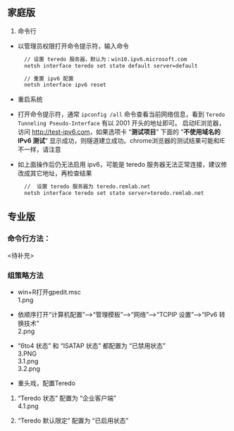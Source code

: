 ## 家庭版
1. 命令行

- 以管理员权限打开命令提示符，输入命令

  ```bat
    // 设置 teredo 服务器，默认为：win10.ipv6.microsoft.com
    netsh interface teredo set state default server=default

    // 重置 ipv6 配置
    netsh interface ipv6 reset
  ```
- 重启系统
- 打开命令提示符，通常 `ipconfig /all` 命令查看当前网络信息，看到 `Teredo Tunneling Pseudo-Interface` 有以 2001 开头的地址即可。
启动IE浏览器，访问 <http://test-ipv6.com>，如果选项卡 “**测试项目**” 下面的 “**不使用域名的 IPv6 测试**” 显示成功，则隧道建立成功。chrome浏览器的测试结果可能和IE不一样，请注意

- 如上面操作后仍无法启用 ipv6，可能是 teredo 服务器无法正常连接，建议修改成其它地址，再检查结果

  ```bat
    //  设置 teredo 服务器为 teredo.remlab.net
    netsh interface teredo set state server=teredo.remlab.net
  ```
## 专业版
### 命令行方法：
 <待补充>

### 组策略方法  
* win+R打开gpedit.msc  
 1.png   

* 依顺序打开“计算机配置”——>“管理模板”——>“网络”——>“TCPIP 设置”——>“IPv6 转换技术”  
 2.png   

* “6to4 状态” 和 “ISATAP 状态” 都配置为 “已禁用状态”  
 3.PNG  
 3.1.png   
 3.2.png   

* 重头戏，配置Teredo  
 1. “Teredo 状态” 配置为 “企业客户端”  
  4.1.png   

 2. “Teredo 默认限定” 配置为 “已启用状态”   